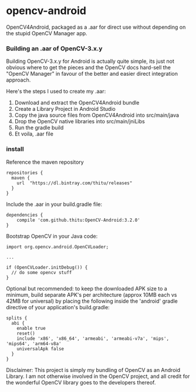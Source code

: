 # opencv-android

OpenCV4Android, packaged as a .aar for direct use without depending on the stupid OpenCV Manager app.

### Building an .aar of OpenCV-3.x.y

Building OpenCV-3.x.y for Android is actually quite simple, its just not obvious where to get the pieces and the OpenCV docs hard-sell the "OpenCV Manager" in favour of the better and easier direct integration approach.

Here's the steps I used to create my .aar:

1. Download and extract the OpenCV4Android bundle
2. Create a Library Project in Android Studio
3. Copy the java source files from OpenCV4Android into src/main/java
4. Drop the OpenCV native libraries into src/main/jniLibs
5. Run the gradle build
6. Et voila, .aar file

### install

Reference the maven repository

    repositories {
      maven {
        url  "https://dl.bintray.com/thitu/releases"
      }
    }

Include the .aar in your build.gradle file:

    dependencies {
        compile 'com.github.thitu:OpenCV-Android:3.2.0'
    }
    
Bootstrap OpenCV in your Java code:
    
    import org.opencv.android.OpenCVLoader;
    
    ...
    
    if (OpenCVLoader.initDebug()) {
      // do some opencv stuff
    }

Optional but recommended: to keep the downloaded APK size to a minimum, build separate APK's per architecture (approx 10MB each vs 42MB for universal) by placing the following inside the 'android' gradle directive of your application's build.gradle:

    splits {
      abi {
        enable true
        reset()
        include 'x86', 'x86_64', 'armeabi', 'armeabi-v7a', 'mips', 'mips64', 'arm64-v8a'
        universalApk false
      }
    }

Disclaimer: This project is simply my bundling of OpenCV as an Android Library. I am not otherwise involved in the OpenCV project, and all credit for the wonderful OpenCV library goes to the developers thereof.

